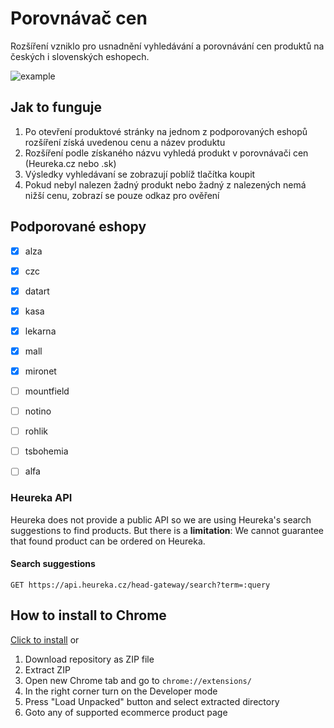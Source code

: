 # Porovnávač cen
Rozšíření vzniklo pro usnadnění vyhledávání a porovnávání cen produktů na českých i slovenských eshopech.

![example](https://github.com/topmonks/heureka-extension/raw/master/example.png)


## Jak to funguje
1. Po otevření produktové stránky na jednom z podporovaných eshopů rozšíření získá uvedenou cenu a název produktu
2. Rozšíření podle získaného názvu vyhledá produkt v porovnávači cen (Heureka.cz nebo .sk)
3. Výsledky vyhledávaní se zobrazují poblíž tlačítka koupit
4. Pokud nebyl nalezen žadný produkt nebo žadný z nalezených nemá nižší cenu, zobrazí se pouze odkaz pro ověření
  
## Podporované eshopy
- [x] alza
- [x] czc
- [x] datart
- [x] kasa
- [x] lekarna
- [x] mall
- [x] mironet
- [ ] mountfield
- [ ] notino
- [ ] rohlik
- [ ] tsbohemia
- [ ] alfa


### Heureka API
Heureka does not provide a public API so we are using Heureka's search suggestions to find products.
But there is a **limitation**: We cannot guarantee that found product can be ordered on Heureka.

#### Search suggestions
```
GET https://api.heureka.cz/head-gateway/search?term=:query
```

## How to install to Chrome
[Click to install](https://chrome.google.com/webstore/detail/jmhkgcmmgjblnkjkbgjggkaeifacakgi)
or

1. Download repository as ZIP file
2. Extract ZIP
3. Open new Chrome tab and go to `chrome://extensions/`
4. In the right corner turn on the Developer mode
5. Press "Load Unpacked" button and select extracted directory
6. Goto any of supported ecommerce product page 


